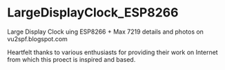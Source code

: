 # LargeDisplayClock_ESP8266
Large Display Clock uing ESP8266 + Max 7219
details and photos on vu2spf.blogspot.com

Heartfelt thanks to various enthusiasts for providing their work on Internet from which this proect is inspired and based.
